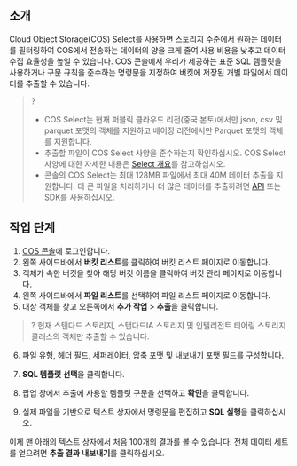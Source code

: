 ## 소개

Cloud Object Storage(COS) Select를 사용하면 스토리지 수준에서 원하는 데이터를 필터링하여 COS에서 전송하는 데이터의 양을 크게 줄여 사용 비용을 낮추고 데이터 수집 효율성을 높일 수 있습니다. COS 콘솔에서 우리가 제공하는 표준 SQL 템플릿을 사용하거나 구문 규칙을 준수하는 명령문을 지정하여 버킷에 저장된 개별 파일에서 데이터를 추출할 수 있습니다.

>?
>
>- COS Select는 현재 퍼블릭 클라우드 리전(중국 본토)에서만 json, csv 및 parquet 포맷의 객체를 지원하고 베이징 리전에서만 Parquet 포맷의 객체를 지원합니다.
>- 추출할 파일이 COS Select 사양을 준수하는지 확인하십시오. COS Select 사양에 대한 자세한 내용은 [Select 개요](https://intl.cloud.tencent.com/document/product/436/32472)를 참고하십시오.
>- 콘솔의 COS Select는 최대 128MB 파일에서 최대 40M 데이터 추출을 지원합니다. 더 큰 파일을 처리하거나 더 많은 데이터를 추출하려면 [API](https://intl.cloud.tencent.com/document/product/436/32360) 또는 SDK를 사용하십시오.

## 작업 단계

1. [COS 콘솔](https://console.cloud.tencent.com/cos5)에 로그인합니다.
2. 왼쪽 사이드바에서 **버킷 리스트**를 클릭하여 버킷 리스트 페이지로 이동합니다.
3. 객체가 속한 버킷을 찾아 해당 버킷 이름을 클릭하여 버킷 관리 페이지로 이동합니다.
4. 왼쪽 사이드바에서 **파일 리스트**를 선택하여 파일 리스트 페이지로 이동합니다.
5. 대상 객체를 찾고 오른쪽에서 **추가 작업** > **추출**을 클릭합니다.
>? 현재 스탠다드 스토리지, 스탠다드IA 스토리지 및 인텔리전트 티어링 스토리지 클래스의 객체만 추출할 수 있습니다.
>
6. 파일 유형, 헤더 필드, 세퍼레이터, 압축 포맷 및 내보내기 포맷 필드를 구성합니다.

7. **SQL 템플릿 선택**을 클릭합니다.
8. 팝업 창에서 추출에 사용할 템플릿 구문을 선택하고 **확인**을 클릭합니다.

9. 실제 파일을 기반으로 텍스트 상자에서 명령문을 편집하고 **SQL 실행**을 클릭하십시오.

이제 맨 아래의 텍스트 상자에서 처음 100개의 결과를 볼 수 있습니다. 전체 데이터 세트를 얻으려면 **추출 결과 내보내기**를 클릭하십시오.


